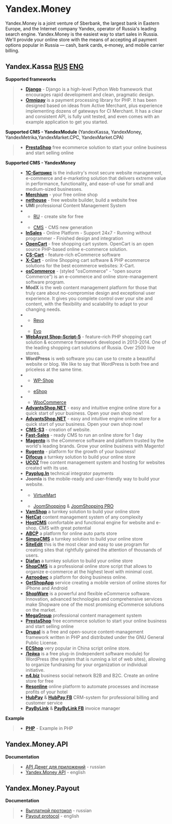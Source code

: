 Yandex.Money
================================
Yandex.Money is a joint venture of Sberbank, the largest bank in Eastern Europe, and the Internet company Yandex, operator of Russia's leading search engine. Yandex.Money is the easiest way to start sales in Russia. We'll provide your online store with the means of accepting all payment options popular in Russia — cash, bank cards, e‑money, and mobile carrier billing.

## Yandex.Kassa  [**RUS**](https://money.yandex.ru/start/#1) [**ENG**](https://money.yandex.ru/eng/merchants/)

**Supported frameworks**
> * [**Django**](https://github.com/aTastyCookie/yandexmoney_django) - Django is a high-level Python Web framework that encourages rapid development and clean, pragmatic design.
> * [**Omnipay**](https://github.com/aTastyCookie/yandexmoney_omnipay) is a payment processing library for PHP. It has been designed based on ideas from Active Merchant, plus experience implementing dozens of gateways for CI Merchant. It has a clear and consistent API, is fully unit tested, and even comes with an example application to get you started.

**Supported CMS - YandexModule** (YandexKassa, YandexMoney, YandexMetrika,YandexMarket.CPC, YandexMarket.CPA)
> * [**PrestaShop**](https://github.com/aTastyCookie/yandex_prestashop) free ecommerce solution to start your online business and start selling online

**Supported CMS - YandexMoney**
> * [**1С-Битрикс**](http://dev.1c-bitrix.ru/learning/course/index.php?COURSE_ID=42&LESSON_ID=3547) is the industry's most secure website management, e-commerce and e-marketing solution that delivers extreme value in performance, functionality, and ease-of-use for small and medium-sized businesses.
> * [**Merchium**](http://www.merchium.ru/yandex/) - your free online shop
> * [**nethouse**](http://nethouse.ru/) - free website builder, build a website free
> * **UMI** professional Content Management System
> * * [RU](http://umi.ru/) - create site for free
> * * [CMS](http://www.umi-cms.ru/) - CMS new generation
> * [**InSales**](http://www.insales.ru/) - Online Platform - Support 24x7 - Running without programmer - Finished design and integration
> * [**OpenCart**](https://github.com/aTastyCookie/yandexmoney_opencart) - free shopping cart system. OpenCart is an open source PHP-based online e-commerce solution.
> * [**CS-Cart**](http://yandexmoney.cs-cart.ru/instructions.html) - feature-rich eCommerce software
> * [**X-Cart**](http://www.x-cart.ru/yandex-money.html) - online Shopping cart software & PHP ecommerce solutions for the best ecommerce websites: X-Cart.
> * [**osCommerce**](https://github.com/aTastyCookie/yandexmoney_oscommerce) - (styled "osCommerce" - "open source Commerce") is an e-commerce and online store-management software program. 
> * **ModX** is the web content management platform for those that truly care about no-compromise design and exceptional user experience. It gives you complete control over your site and content, with the flexibility and scalability to adapt to your changing needs.
> * * [Revo](https://github.com/aTastyCookie/yandexmoney_modx)
> * * [Evo](https://github.com/aTastyCookie/yandexmoney_modx_evo)
> * [**WebAsyst Shop-Script-5**](http://www.shop-script.ru/) - feature-rich PHP shopping cart solution & ecommerce framework developed in 2013-2014. One of the leading shopping cart solutions of Russia. Over 2500 live stores.
> * **WordPress** is web software you can use to create a beautiful website or blog. We like to say that WordPress is both free and priceless at the same time.
> * * [WP-Shop](https://wordpress.org/plugins/wp-shop-yandex/)
> * * [eShop](https://github.com/aTastyCookie/yandexmoney_wp_eshop)
> * * [WooCommerce](https://github.com/aTastyCookie/yandexmoney_wp_woocommerce)
> * [**AdvantsShop.NET**](http://www.advantshop.net/) - easy and intuitive engine online store for a quick start of your business. Open your own shop now!
> * [**AdvantsShop.NET**](http://www.advantshop.net/) - easy and intuitive engine online store for a quick start of your business. Open your own shop now!
> * [**CMS-S3**](http://megagroup.ru/) - сreation of website.
> * [**Fast-Sales**](http://fast-sales.ru/) - ready CMS to run an online store for 1 day
> * [**Magento**](http://www.magentocommerce.com/magento-connect/catalog/product/view/id/19716/s/yandex-money-payment-module/category/12848/)  is the eCommerce software and platform trusted by the world's leading brands. Grow your online business with Magento!
> * [**Rugento**](http://www.rugento.ru/yandexmoney-payment-module.html) - platform for the growth of your business!
> * [**Difocus**](http://shopexpress.difocus.ru/new_help/payments/yakassa) a turnkey solution to build your online store
> * [**UCOZ**](http://manual.ucoz.net/board/34-1-0-549) free content management system and hosting for websites created with its use.
> * [**Payplug.In**](http://payplug.in/) technical integrator payments
> * **Joomla** is the mobile-ready and user-friendly way to build your website.
> * * [VirtueMart](https://github.com/aTastyCookie/yandexmoney_joomla_mammuthus)
> * * [JoomShopping](https://github.com/aTastyCookie/yandexmoney_joomla) & [JoomShopping PRO](http://joomshopping.pro/yandex-cashbox.html)
> * [**VamShop**](http://vamshop.ru/) a turnkey solution to build your online store
> * [**NetCat**](http://netcat.ru/) content management system of any complexity
> * [**HostCMS**](https://github.com/aTastyCookie/yandexmoney_hostcms) сomfortable and functional engine for website and e-shop, CMS with great potential
> * [**ABCP**](http://docs.abcp.ru/wiki/Payments:YandexMoney) a platform for online auto parts store
> * [**SimpaCMS**](http://simplacms.ru/) a turnkey solution to build your online store
> * [**SiteEdit**](http://help.siteedit.ru/yandex-kassa/) this is the most clear and easy to use program for creating sites that rightfully gained the attention of thousands of users.
> * [**Diafan**](http://cms.diafan.ru/) a turnkey solution to build your online store
> * [**ShopCMS**](https://github.com/aTastyCookie/yandexmoney_shopcms) is a professional online store script that allows to organize e-commerce at the highest level with minimal cost.
> * [**Автоофис**](https://autoweboffice.com/) a platform for doing business online.
> * [**GetShopApp**](https://www.getshopapp.com/) service creating a mobile version of online stores for iPhone and Android
> * [**ShopWare**](https://github.com/aTastyCookie/yandexmoney_shopware) is a powerful and flexible eCommerce software. Innovation, advanced technologies and comprehensive services make Shopware one of the most promising eCommerce solutions on the market.
> * [**MegaGroup**](http://megagroup.ru/) professional content management system
> * [**PrestaShop**](https://github.com/aTastyCookie/yandex_prestashop) free ecommerce solution to start your online business and start selling online
> * [**Drupal**](https://github.com/aTastyCookie/yandexmoney_drupal_commerce_and_ubercart) is a free and open-source content-management framework written in PHP and distributed under the GNU General Public License.
> * [**ECShop**](https://github.com/aTastyCookie/yandexmoney_ecshop) very popular in China script online store.
> * [**Лейка**](https://github.com/Teplitsa/Leyka) is a free plug-in (independent software module) for WordPress (the system that is running a lot of web sites), allowing to organize fundraising for your organization or individual initiative.
> * [**n4.biz**](http://n4.biz/recieve-payments) business social network B2B and B2C. Create an online store for free
> * [**Resonline**](http://resonline.ru/) online platform to automate processes and increase profits of your hotel
> * [**HubPay**](http://hubpay.ru/) & [**HubPay FB**](https://www.facebook.com/hubpayinc) CRM-system for professional billing and customer service 
> * [**PayByLink**](http://paybylink.com/instruction/) & [**PayByLink FB**](https://www.facebook.com/paybylink) invoice manager

**Example**
> * [**PHP**](https://github.com/aTastyCookie/YandexMoney/tree/master/Yandex.Kassa/example%20integration/php) - Example in PHP

## Yandex.Money.API

**Documentation**
> * [API Денег для приложений](https://tech.yandex.ru/money/) - russian
> * [Yandex.Money API](https://tech.yandex.com/money/) - english

## Yandex.Money.Payout

**Documentation**
> * [Выплатной протокол](https://github.com/aTastyCookie/YandexMoney/tree/master/Yandex.Money.Payout/documentation/protocol/RUS) - russian
> * [Payout protocol](https://github.com/aTastyCookie/YandexMoney/tree/master/Yandex.Money.Payout/documentation/protocol/ENG) - english
